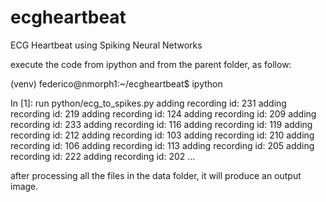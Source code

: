 # ecgheartbeat
ECG Heartbeat using Spiking Neural Networks

execute the code from ipython and from the parent folder, as follow:



(venv) federico@nmorph1:~/ecgheartbeat$ ipython

In [1]: run python/ecg_to_spikes.py
adding recording id: 231
adding recording id: 219
adding recording id: 124
adding recording id: 209
adding recording id: 233
adding recording id: 116
adding recording id: 119
adding recording id: 212
adding recording id: 103
adding recording id: 210
adding recording id: 106
adding recording id: 113
adding recording id: 205
adding recording id: 222
adding recording id: 202
...

after processing all the files in the data folder, it will produce an output image.

